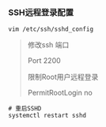 ### SSH远程登录配置

~~~shell
vim /etc/ssh/sshd_config
~~~

> 修改ssh 端口
>
> Port 2200
>
> 限制Root用户远程登录
>
> PermitRootLogin no

~~~shell
# 重启SSHD
systemctl restart sshd
~~~

